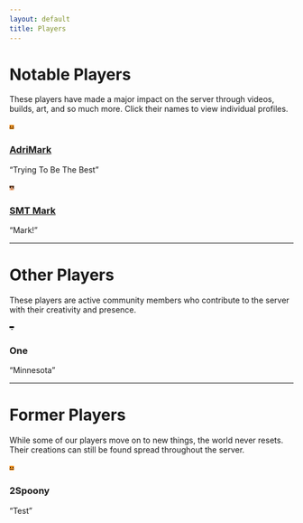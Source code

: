 ```yaml
---
layout: default
title: Players
---
```


# Notable Players

These players have made a major impact on the server through videos, builds, art, and so much more. Click their names to view individual profiles.

<div class="players-grid">
  <div class="player-card">
    <a href="/players/adrimark" class="player-link">
      <img src="/assets/images/players/adrimark_face.png" alt="AdriMark" class="player-icon" />
      <h3>AdriMark</h3>
    </a>
    <p>“Trying To Be The Best”</p>
  </div>

  <div class="player-card">
    <a href="/players/smt-mark" class="player-link">
      <img src="/assets/images/players/mark_face.png" alt="SMT Mark" class="player-icon" />
      <h3>SMT Mark</h3>
    </a>
    <p>“Mark!”</p>
  </div>
</div>


---

# Other Players

These players are active community members who contribute to the server with their creativity and presence.

<div class="players-grid">
  <div class="player-card">
    <img src="/assets/images/players/one_face.png" alt="One" class="player-icon" />
    <h3>One</h3>
    <p>“Minnesota”</p>
  </div>
</div>

---

# Former Players

While some of our players move on to new things, the world never resets. Their creations can still be found spread throughout the server.

<div class="players-grid">
  <div class="player-card">
    <img src="/assets/images/players/adrimark_face.png" alt="2Spoony" class="player-icon" />
    <h3>2Spoony</h3>
    <p>“Test”</p>
  </div>
</div>
